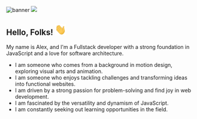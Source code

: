 ![banner](https://github.com/alexneres/alexneres/assets/92018151/f54b236e-fc9d-4e79-863c-5a72eaa5bea3)
<a href="https://www.linkedin.com/in/alexneresdev/"> <img src="https://img.shields.io/badge/linkedin-%230077B5.svg?style=for-the-badge&logo=linkedin&logoColor=white"/></a>
## Hello, Folks! <img src="https://raw.githubusercontent.com/alexneres/alexneres/main/wave.gif" width="30px" height="30px" />

My name is Alex, and I'm a Fullstack developer with a strong foundation in JavaScript and a love for software architecture.

- I am someone who comes from a background in motion design, exploring visual arts and animation.
- I am someone who enjoys tackling challenges and transforming ideas into functional websites.
- I am driven by a strong passion for problem-solving and find joy in web development.
- I am fascinated by the versatility and dynamism of JavaScript.
- I am constantly seeking out learning opportunities in the field.
